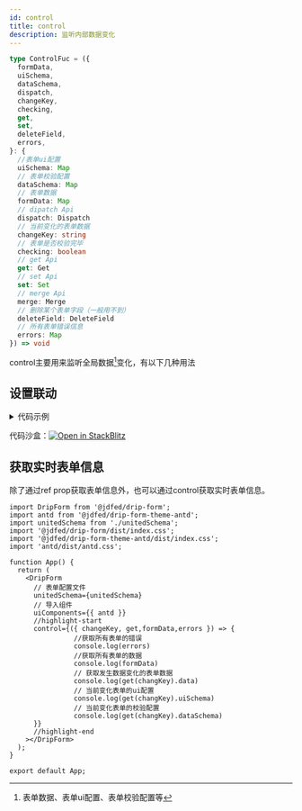 ```yaml
---
id: control
title: control
description: 监听内部数据变化
---
```


```ts
type ControlFuc = ({
  formData,
  uiSchema,
  dataSchema,
  dispatch,
  changeKey,
  checking,
  get,
  set,
  deleteField,
  errors,
}: {
  //表单ui配置
  uiSchema: Map
  // 表单校验配置
  dataSchema: Map
  // 表单数据
  formData: Map
  // dipatch Api
  dispatch: Dispatch
  // 当前变化的表单数据
  changeKey: string
  // 表单是否校验完毕
  checking: boolean
  // get Api
  get: Get
  // set Api
  set: Set
  // merge Api
  merge: Merge
  // 删除某个表单字段（一般用不到）
  deleteField: DeleteField
  // 所有表单错误信息
  errors: Map
}) => void
```
control主要用来监听全局数据[^1]变化，有以下几种用法
## 设置联动

<details>
<summary>代码示例</summary>
<Tabs>

<TabsItem value="App" label="App.tsx">

```tsx
import DripForm from '@jdfed/drip-form';
import antd from '@jdfed/drip-form-theme-antd';
import unitedSchema from './unitedSchema';
import '@jdfed/drip-form/dist/index.css';
import '@jdfed/drip-form-theme-antd/dist/index.css';
import 'antd/dist/antd.css';

function App() {
  return (
    <DripForm
      // 表单配置文件
      unitedSchema={unitedSchema}
      // 导入组件
      uiComponents={{ antd }}
      //highlight-start
      control={({ changeKey, get, set }) => {
        // 只有变化的表单是数字输入框1或数字输入框2
        if (['number_3y3QMi', 'number_UIKkH2'].includes(changeKey)) {
          //获取数字输入框1的值
          const value1 = (get('number_3y3QMi').data as unknown as number) || 0;
          // 获取数字输入框2的值
          const value2 = (get('number_UIKkH2').data as unknown as number) || 0;
          // 设置表单总额的值为 数字输入框1的值+数字输入框2的值
          set('text_GLFn0c', 'data', value1 + value2);
        }
      }}
      //highlight-end
    ></DripForm>
  );
}

export default App;

```

</TabsItem>

<TabsItem value="unitedSchema" label="unitedSchema.ts">

```tsx
// 表单配置文件

export default {
  type: 'object',
  validateTime: 'change',
  theme: 'antd',
  schema: [
    {
      type: 'number',
      title: '数字输入框1',
      default: 0,
      ui: {
        type: 'number',
        theme: 'antd',
      },
      fieldKey: 'number_3y3QMi',
    },
    {
      type: 'number',
      title: '数字输入框2',
      default: 0,
      ui: {
        type: 'number',
        theme: 'antd',
      },
      fieldKey: 'number_UIKkH2',
    },
    {
      type: 'string',
      title: '总额',
      default: 0,
      ui: {
        type: 'text',
        disabled: true,
        style: {
          width: '100%',
        },
        theme: 'antd',
      },
      fieldKey: 'text_GLFn0c',
    },
  ],
};
```

</TabsItem>

</Tabs>

</details>

代码沙盒：[![Open in StackBlitz](https://developer.stackblitz.com/img/open_in_stackblitz.svg)](https://stackblitz.com/edit/drip-form-dfeldc?file=src/App.tsx)


## 获取实时表单信息

除了通过ref prop获取表单信息外，也可以通过control获取实时表单信息。

```tsx title="App.tsx"
import DripForm from '@jdfed/drip-form';
import antd from '@jdfed/drip-form-theme-antd';
import unitedSchema from './unitedSchema';
import '@jdfed/drip-form/dist/index.css';
import '@jdfed/drip-form-theme-antd/dist/index.css';
import 'antd/dist/antd.css';

function App() {
  return (
    <DripForm
      // 表单配置文件
      unitedSchema={unitedSchema}
      // 导入组件
      uiComponents={{ antd }}
      //highlight-start
      control={({ changeKey, get,formData,errors }) => {
				//获取所有表单的错误
				console.log(errors)
				//获取所有表单的数据
				console.log(formData)
				// 获取发生数据变化的表单数据
				console.log(get(changKey).data)
				// 当前变化表单的ui配置
				console.log(get(changKey).uiSchema)
				// 当前变化表单的校验配置
				console.log(get(changKey).dataSchema)
      }}
      //highlight-end
    ></DripForm>
  );
}

export default App;

```

[^1]: 表单数据、表单ui配置、表单校验配置等